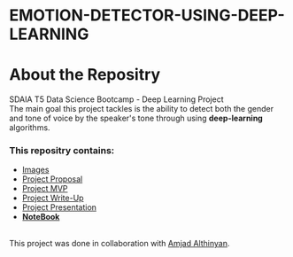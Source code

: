 # EMOTION-DETECTOR-USING-DEEP-LEARNING
# About the Repositry
SDAIA T5 Data Science Bootcamp - Deep Learning Project <br>
The main goal this project tackles is the ability to detect both the gender and tone of voice by the speaker's tone through using **deep-learning** algorithms.
### This repositry contains:
- [Images]()
- [Project Proposal](https://github.com/AhadAl977/EMOTION-DETECTOR-USING-DEEP-LEARNING/blob/main/Emotions%20Detector%20Proposal.md)
- [Project MVP]()
- [Project Write-Up]()
- [Project Presentation]()
- [**NoteBook**]()


<br/> This project was done in collaboration with [Amjad Althinyan](https://github.com/amjadalth).
